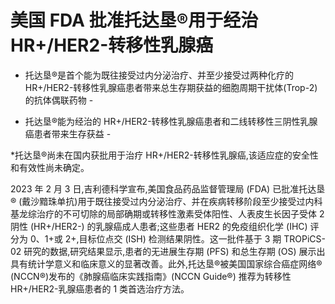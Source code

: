 # 美国 FDA 批准托达垦®用于经治 HR+/HER2-转移性乳腺癌

- 托达垦®是首个能为既往接受过内分泌治疗、并至少接受过两种化疗的 HR+/HER2-转移性乳腺癌患者带来总生存期获益的细胞周期干扰体(Trop-2)的抗体偶联药物 -

- 托达垦®能为经治的 HR+/HER2-转移性乳腺癌患者和二线转移性三阴性乳腺癌患者带来生存获益 -  

*托达垦®尚未在国内获批用于治疗 HR+/HER2-转移性乳腺癌,该适应症的安全性和有效性尚未确定。

2023 年 2 月 3 日,吉利德科学宣布,美国食品药品监督管理局 (FDA) 已批准托达垦® (戴沙黯珠单抗)用于既往接受过内分泌治疗、并在疾病转移阶段至少接受过内科基龙综治疗的不可切除的局部确期或转移性激素受体阳性、人表皮生长因子受体 2 阴性 (HR+/HER2-) 的乳腺癌成人患者;这些患者 HER2 的免疫组织化学 (IHC) 评分为 0、1+或 2+,目标位点交 (ISH) 检测结果阴性。这一批件基于 3 期 TROPiCS-02 研究的数据,研究结果显示,患者的无进展生存期 (PFS) 和总生存期 (OS) 展示出具有统计学意义和临床意义的显著改善。此外,托达垦®被美国国家综合癌症网络® (NCCN®)发布的《肺腺癌临床实践指南》(NCCN Guide®) 推荐为转移性 HR+/HER2-乳腺癌患者的 1 类首选治疗方法。
